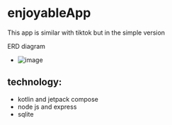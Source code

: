 # enjoyableApp
This app is similar with tiktok but in the simple version 


ERD diagram
- ![image](https://github.com/user-attachments/assets/8eea0c03-d59b-4799-aebf-92b6f4c792ae)

## technology:
- kotlin and jetpack compose
- node js and express
- sqlite
